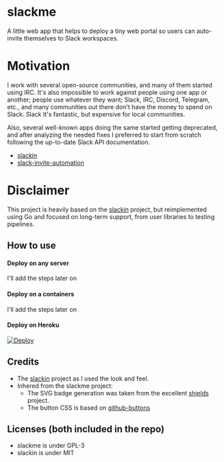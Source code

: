 # slackme

A little web app that helps to deploy a tiny web portal so users can auto-invite themselves to Slack workspaces.

# Motivation

I work with several open-source communities, and many of them started using IRC. It's also impossible to work against people using one app or another; people use whatever they want; Slack, IRC, Discord, Telegram, etc., and many communities out there don't have the money to spend on Slack. Slack It's fantastic, but expensive for local communities.

Also, several well-known apps doing the same started getting deprecated, and after analyzing the needed fixes I preferred to start from scratch following the up-to-date Slack API documentation.
- [slackin](https://github.com/rauchg/slackin) 
- [slack-invite-automation](https://github.com/outsideris/slack-invite-automation)

# Disclaimer

This project is heavily based on the [slackin](https://github.com/rauchg/slackin) project, but reimplemented using Go and focused on long-term support, from user libraries to testing pipelines.

## How to use

#### Deploy on any server
I'll add the steps later on

#### Deploy on a containers
I'll add the steps later on

#### Deploy on Heroku

[![Deploy](https://www.herokucdn.com/deploy/button.svg)](https://heroku.com/deploy?template=https://github.com/alsotoes/slackme/tree/master)

  

## Credits

 - The [slackin](https://github.com/alsotoes/slackin) project as I used the look and feel.  
 - Inhered from the slackme project:  
	 - The SVG badge generation was taken from the excellent [shields](https://github.com/badges/shields) project.  
	 - The button CSS is based on [github-buttons](https://github.com/mdo/github-buttons)


## Licenses (both included in the repo)

- slackme is under GPL-3
- slackin is under MIT

